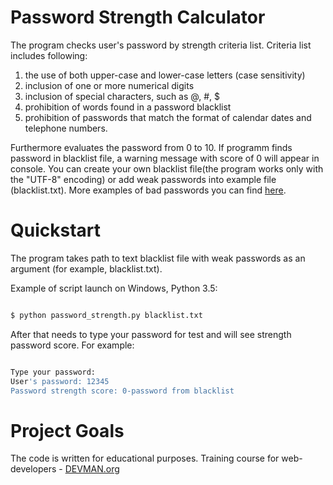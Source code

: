 # Password Strength Calculator

The program checks user's password by strength criteria list. Criteria list includes following:

1. the use of both upper-case and lower-case letters (case sensitivity)
2. inclusion of one or more numerical digits
3. inclusion of special characters, such as @, #, $
4. prohibition of words found in a password blacklist
5. prohibition of passwords that match the format of calendar dates and telephone numbers.

Furthermore evaluates the password from 0 to 10. If programm finds password in blacklist file, a warning message with score of 0 will appear in console. You can create your own blacklist file(the program works only with the "UTF-8" encoding) or add weak passwords into example file (blacklist.txt). More examples of bad passwords you can find [here](https://github.com/danielmiessler/SecLists/tree/master/Passwords).

# Quickstart
The program takes path to text blacklist file with weak passwords as an argument (for example, blacklist.txt).

Example of script launch on Windows, Python 3.5:

``` bash

$ python password_strength.py blacklist.txt

```

After that needs to type your password for test and will see strength password score. For example:

``` bash

Type your password:
User's password: 12345
Password strength score: 0-password from blacklist

```

# Project Goals

The code is written for educational purposes. Training course for web-developers - [DEVMAN.org](https://devman.org)
